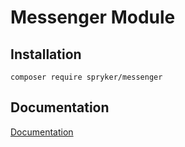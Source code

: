 # Messenger Module

## Installation

```
composer require spryker/messenger
```

## Documentation

[Documentation](https://spryker.github.io)

